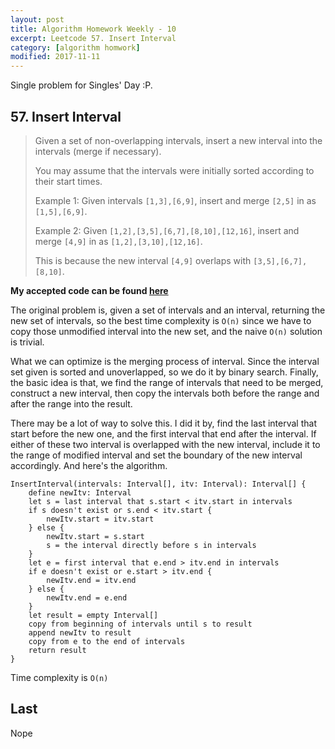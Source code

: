 ```yaml
---
layout: post
title: Algorithm Homework Weekly - 10
excerpt: Leetcode 57. Insert Interval
category: [algorithm homwork]
modified: 2017-11-11
---
```


Single problem for Singles' Day :P.

## 57. Insert Interval

> Given a set of non-overlapping intervals, insert a new interval into the intervals (merge if necessary).
>
> You may assume that the intervals were initially sorted according to their start times.
>
> Example 1:
> Given intervals `[1,3],[6,9]`, insert and merge `[2,5]` in as `[1,5],[6,9]`.
>
> Example 2:
> Given `[1,2],[3,5],[6,7],[8,10],[12,16]`, insert and merge `[4,9]` in as `[1,2],[3,10],[12,16]`.
>
> This is because the new interval `[4,9]` overlaps with `[3,5],[6,7],[8,10]`.

**My accepted code can be found [here](https://github.com/VinaLx/oj/commit/832ec09c7499f0d27cc8acb3c282c2edc770958e)**

The original problem is, given a set of intervals and an interval, returning the new set of intervals, so the best time complexity is `O(n)` since we have to copy those unmodified interval into the new set, and the naive `O(n)` solution is trivial.

What we can optimize is the merging process of interval. Since the interval set given is sorted and unoverlapped, so we do it by binary search. Finally, the basic idea is that, we find the range of intervals that need to be merged, construct a new interval, then copy the intervals both before the range and after the range into the result.

There may be a lot of way to solve this. I did it by, find the last interval that start before the new one, and the first interval that end after the interval. If either of these two interval is overlapped with the new interval, include it to the range of modified interval and set the boundary of the new interval accordingly. And here's the algorithm.

```
InsertInterval(intervals: Interval[], itv: Interval): Interval[] {
    define newItv: Interval
    let s = last interval that s.start < itv.start in intervals
    if s doesn't exist or s.end < itv.start {
        newItv.start = itv.start
    } else {
        newItv.start = s.start
        s = the interval directly before s in intervals
    }
    let e = first interval that e.end > itv.end in intervals
    if e doesn't exist or e.start > itv.end {
        newItv.end = itv.end
    } else {
        newItv.end = e.end
    }
    let result = empty Interval[]
    copy from beginning of intervals until s to result
    append newItv to result
    copy from e to the end of intervals
    return result
}
```

Time complexity is `O(n)`

## Last

Nope